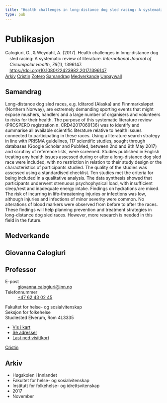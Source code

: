 ```yaml
---
title: "Health challenges in long-distance dog sled racing: A systematic review of literature"
type: pub
---
```

<h1>Publikasjon</h1>
<article id="csl-bib-container-PV6USXCU" class="csl-bib-container">
  <div class="csl-bib-body" style="line-height: 1.35; padding-left: 1em; text-indent:-1em;">
  <div class="csl-entry">Calogiuri, G., &amp; Weydahl, A. (2017). Health challenges in long-distance dog sled racing: A systematic review of literature. <i>International Journal of Circumpolar Health</i>, <i>76</i>(1), 1396147. <a href="https://doi.org/10.1080/22423982.2017.1396147">https://doi.org/10.1080/22423982.2017.1396147</a></div>
</div>
  <div class="csl-bib-buttons">
    <a href="#taxonomy-article-PV6USXCU" class="csl-bib-button">Arkiv</a>
    <a href="https://app.cristin.no/results/show.jsf?id=1510624" alt="Cristin URL" class="csl-bib-button">Cristin</a>
    <a href="http://zotero.org/groups/5022929/items/PV6USXCU" alt="Zotero URL" class="csl-bib-button">Zotero</a>
    <a href="#abstract-article-PV6USXCU" class="csl-bib-button">Samandrag</a>
    <a href="#contributors-article-PV6USXCU" class="csl-bib-button">Medverkande</a>
    <a href="https://www.tandfonline.com/doi/pdf/10.1080/22423982.2017.1396147?needAccess=true" class="csl-bib-button">Unpaywall</a>
  </div>
  <div id="csl-bib-meta-container-PV6USXCU"></div>
</article>
<div id="csl-bib-meta-PV6USXCU" class="csl-bib-meta">
  <article id="abstract-article-PV6USXCU" class="abstract-article">
    <h1>Samandrag</h1>
    Long-distance dog sled races, e.g. Iditarod (Alaska) and Finnmarksløpet (Northern Norway), are extremely demanding sporting events that might expose mushers, handlers and a large number of organisers and volunteers to risks for their health. The purpose of this systematic literature review (PROSPERO registration n. CRD42017069136) was to identify and summarise all available scientific literature relative to health issues connected to participating in these races. Using a literature search strategy in line with PRISMA guidelines, 117 scientific studies, sought through databases (Google Scholar and PubMed, between 2nd and 9th May 2017) and scrutiny of reference lists, were screened. Studies published in English treating any health issues assessed during or after a long-distance dog sled race were included, with no restriction in relation to their study design or the characteristics of participants studied. The quality of the studies was assessed using a standardised checklist. Ten studies met the criteria for being included in a qualitative analysis. The data synthesis showed that participants underwent strenuous psychophysical load, with insufficient sleep/rest and inadequate energy intake. Findings on hydrations are mixed. The risk of incurring in life-threatening injuries or infections was low, although injuries and infections of minor severity were common. No alterations of blood markers were observed from before to after the races. These findings will help planning prevention and treatment strategies in long-distance dog sled races. However, more research is needed in this field in the future.
  </article>
  <article id="contributors-article-PV6USXCU" class="contributors-article">
    <h1>Medverkande</h1>
    <div class="personas">
<div class="vrtx-hinn-person-card">
<div class="photo">
<i class="lar la-user-circle missing-person"></i>
</div>
<div class="info">
<hgroup><h1>Giovanna Calogiuri</h1>
<h2>Professor</h2>
</hgroup><dl>
<dt>E-post</dt>
<dd>
<a href="mailto:giovanna.calogiuri@inn.no">giovanna.calogiuri@inn.no</a>
</dd>
<dt>Telefonnummer</dt>
<dd><a href="tel:+4762430245">
+47 62 43 02 45
</a></dd>
</dl>
<p>
Fakultet for helse- og sosialvitenskap<br>
Seksjon for folkehelse<br>
Studiested Elverum,
Rom 4L3335
</p>
<ul class="vrtx-hinn-links">
<li><a href="https://www.google.com/maps?q=60.88177,11.53669">Vis i kart</a></li>
<li><a href="https://www.inn.no/finn-en-ansatt/giovanna-calogiuri.html#vrtx-hinn-addresses">Se adresser</a></li>
<li><a href="https://www.inn.no/finn-en-ansatt/giovanna-calogiuri.html?vrtx=vcf">Last ned visittkort</a></li>
</ul>
</div>
</div>
<a href="https://app.cristin.no/persons/show.jsf?id=358086" alt="Cristin URL" class="personas-cristin">Cristin</a>
</div>
  </article>
  <article id="taxonomy-article-PV6USXCU" class="taxonomy-article">
    <h1>Arkiv</h1>
    <ul>
      <li>Høgskolen i Innlandet</li>
      <li>Fakultet for helse- og sosialvitenskap</li>
      <li>Institutt for folkehelse- og idrettsvitenskap</li>
      <li>2017</li>
      <li>November</li>
    </ul>
  </article>
</div>
